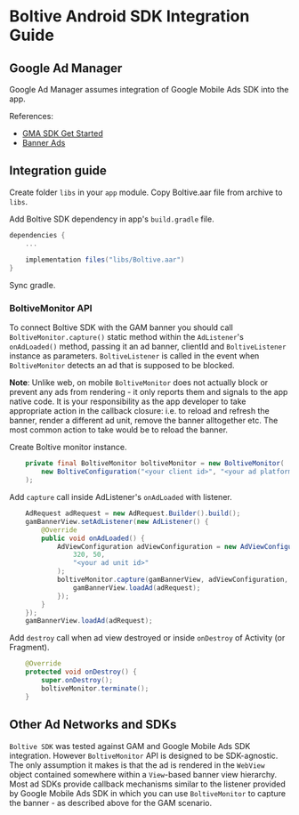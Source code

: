 # Boltive Android SDK Integration Guide

## Google Ad Manager

Google Ad Manager assumes integration of Google Mobile Ads SDK into the app.

References:

- [GMA SDK Get Started](https://developers.google.com/ad-manager/mobile-ads-sdk/android/quick-start)
- [Banner Ads](https://developers.google.com/ad-manager/mobile-ads-sdk/android/banner)


## Integration guide

Create folder `libs` in your `app` module.  Copy Boltive.aar file from archive to `libs`.

Add Boltive SDK dependency in app's `build.gradle` file.

```groovy
dependencies {
    ... 
    
    implementation files("libs/Boltive.aar")
}
```

Sync gradle. 

### BoltiveMonitor API

To connect Boltive SDK with the GAM banner you should call `BoltiveMonitor.capture()` static method within the `AdListener`'s `onAdLoaded()` method, passing it an ad banner, clientId and `BoltiveListener` instance as parameters.  `BoltiveListener` is called in the event when `BoltiveMonitor` detects an ad that is supposed to be blocked.

**Note**: Unlike web, on mobile `BoltiveMonitor` does not actually block or prevent any ads from rendering - it only reports them and signals to the app native code.  It is your responsibility as the app developer to take appropriate action in the callback closure: i.e. to reload and refresh the banner, render a different ad unit, remove the banner alltogether etc.  The most common action to take would be to reload the banner.

Create Boltive monitor instance.

```java
    private final BoltiveMonitor boltiveMonitor = new BoltiveMonitor(
        new BoltiveConfiguration("<your client id>", "<your ad platform name>")
    );
```

Add `capture` call inside AdListener's `onAdLoaded` with listener.

```java
    AdRequest adRequest = new AdRequest.Builder().build();
    gamBannerView.setAdListener(new AdListener() {
        @Override
        public void onAdLoaded() {
            AdViewConfiguration adViewConfiguration = new AdViewConfiguration(
                320, 50,
                "<your ad unit id>"
            );
            boltiveMonitor.capture(gamBannerView, adViewConfiguration, () -> {
                gamBannerView.loadAd(adRequest);
            });
        }
    });
    gamBannerView.loadAd(adRequest);
```

Add `destroy` call when ad view destroyed or inside `onDestroy` of Activity (or Fragment).

```java
    @Override
    protected void onDestroy() {
        super.onDestroy();
        boltiveMonitor.terminate();
    }
```

## Other Ad Networks and SDKs

`Boltive SDK` was tested against GAM and Google Mobile Ads SDK integration.  However `BoltiveMonitor` API is designed to be SDK-agnostic.  The only assumption it makes is that the ad is rendered in the `WebView` object contained somewhere within a `View`-based banner view hierarchy.  Most ad SDKs provide callback mechanisms similar to the listener provided by Google Mobile Ads SDK in which you can use `BoltiveMonitor` to capture the banner - as described above for the GAM scenario.
